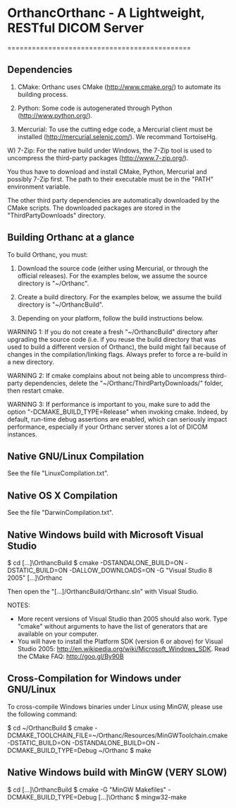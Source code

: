 # OrthancOrthanc - A Lightweight, RESTful DICOM Server
=============================================


Dependencies
------------

1) CMake: Orthanc uses CMake (http://www.cmake.org/) to automate its
   building process.

2) Python: Some code is autogenerated through Python
   (http://www.python.org/).

3) Mercurial: To use the cutting edge code, a Mercurial client must be
   installed (http://mercurial.selenic.com/). We recommand TortoiseHg.

W) 7-Zip: For the native build under Windows, the 7-Zip tool is used
   to uncompress the third-party packages (http://www.7-zip.org/).

You thus have to download and install CMake, Python, Mercurial and
possibly 7-Zip first. The path to their executable must be in the
"PATH" environment variable.

The other third party dependencies are automatically downloaded by the
CMake scripts. The downloaded packages are stored in the
"ThirdPartyDownloads" directory.


Building Orthanc at a glance
----------------------------

To build Orthanc, you must:

1) Download the source code (either using Mercurial, or through the
   official releases). For the examples below, we assume the source
   directory is "~/Orthanc".

2) Create a build directory. For the examples below, we assume the
   build directory is "~/OrthancBuild".

3) Depending on your platform, follow the build instructions below.


WARNING 1: If you do not create a fresh "~/OrthancBuild" directory
after upgrading the source code (i.e. if you reuse the build directory
that was used to build a different version of Orthanc), the build
might fail because of changes in the compilation/linking flags. Always
prefer to force a re-build in a new directory.

WARNING 2: If cmake complains about not being able to uncompress
third-party dependencies, delete the "~/Orthanc/ThirdPartyDownloads/"
folder, then restart cmake.

WARNING 3: If performance is important to you, make sure to add the
option "-DCMAKE_BUILD_TYPE=Release" when invoking cmake. Indeed, by
default, run-time debug assertions are enabled, which can seriously
impact performance, especially if your Orthanc server stores a lot of
DICOM instances.


Native GNU/Linux Compilation
----------------------------

See the file "LinuxCompilation.txt".


Native OS X Compilation
-----------------------

See the file "DarwinCompilation.txt".



Native Windows build with Microsoft Visual Studio
-------------------------------------------------

$ cd [...]\OrthancBuild
$ cmake -DSTANDALONE_BUILD=ON -DSTATIC_BUILD=ON -DALLOW_DOWNLOADS=ON -G "Visual Studio 8 2005" [...]\Orthanc

Then open the "[...]/OrthancBuild/Orthanc.sln" with Visual Studio.

NOTES:
* More recent versions of Visual Studio than 2005 should also
  work. Type "cmake" without arguments to have the list of generators
  that are available on your computer.
* You will have to install the Platform SDK (version 6 or above) for
  Visual Studio 2005:
  http://en.wikipedia.org/wiki/Microsoft_Windows_SDK.
  Read the CMake FAQ: http://goo.gl/By90B 



Cross-Compilation for Windows under GNU/Linux
---------------------------------------------

To cross-compile Windows binaries under Linux using MinGW, please use
the following command:

$ cd ~/OrthancBuild
$ cmake -DCMAKE_TOOLCHAIN_FILE=~/Orthanc/Resources/MinGWToolchain.cmake -DSTATIC_BUILD=ON -DSTANDALONE_BUILD=ON -DCMAKE_BUILD_TYPE=Debug ~/Orthanc
$ make



Native Windows build with MinGW (VERY SLOW)
-------------------------------------------

$ cd [...]\OrthancBuild
$ cmake -G "MinGW Makefiles" -DCMAKE_BUILD_TYPE=Debug [...]\Orthanc
$ mingw32-make
